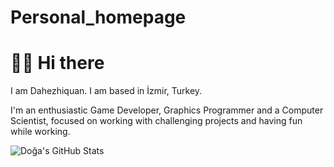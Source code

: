 # Personal_homepage

# 🙋‍♂️ Hi there

I am Dahezhiquan. I am based in İzmir, Turkey.

I'm an enthusiastic Game Developer, Graphics Programmer and a Computer Scientist, focused on working with challenging
projects and having fun while working.

![Doğa's GitHub Stats](https://github-readme-stats.vercel.app/api?username=aeris170&show_icons=true)
